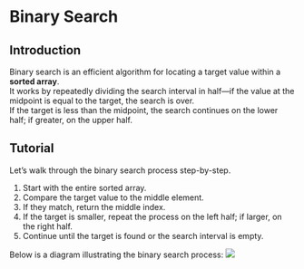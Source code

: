 # Binary Search

## Introduction

Binary search is an efficient algorithm for locating a target value within a **sorted array**.  
It works by repeatedly dividing the search interval in half—if the value at the midpoint is equal to the target, the search is over.  
If the target is less than the midpoint, the search continues on the lower half; if greater, on the upper half.

## Tutorial

Let’s walk through the binary search process step-by-step.  
1. Start with the entire sorted array.  
2. Compare the target value to the middle element.  
3. If they match, return the middle index.  
4. If the target is smaller, repeat the process on the left half; if larger, on the right half.  
5. Continue until the target is found or the search interval is empty.

Below is a diagram illustrating the binary search process:
![](./assets/binary_search.png)
